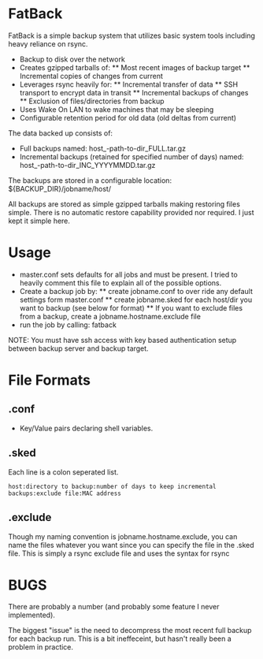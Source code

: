 # FatBack

FatBack is a simple backup system that utilizes basic system
tools including heavy reliance on rsync.
* Backup to disk over the network
* Creates gzipped tarballs of:
** Most recent images of backup target
** Incremental copies of changes from current
* Leverages rsync heavily for:
** Incremental transfer of data 
** SSH transport to encrypt data in transit
** Incremental backups of changes
** Exclusion of files/directories from backup
* Uses Wake On LAN to wake machines that may be sleeping
* Configurable retention period for old data (old deltas from current)

The data backed up consists of:
* Full backups named:
	host_-path-to-dir_FULL.tar.gz
* Incremental backups (retained for specified number of days) named:
	host_-path-to-dir_INC_YYYYMMDD.tar.gz

The backups are stored in a configurable location:
	${BACKUP_DIR}/jobname/host/

All backups are stored as simple gzipped tarballs making restoring files simple.  There is no automatic restore capability provided nor required.  I just kept it simple here.

# Usage

* master.conf sets defaults for all jobs and must be present.  I tried to heavily comment this file to explain all of the possible options.
* Create a backup job by:
** create jobname.conf to over ride any default settings form master.conf
** create jobname.sked for each host/dir you want to backup (see below for format)
** If you want to exclude files from a backup, create a jobname.hostname.exclude file
* run the job by calling:
	fatback <jobname>

NOTE: You must have ssh access with key based authentication setup between backup server and backup target.

# File Formats

## .conf

* Key/Value pairs declaring shell variables.

## .sked

Each line is a colon seperated list.

	host:directory to backup:number of days to keep incremental backups:exclude file:MAC address

## .exclude

Though my naming convention is jobname.hostname.exclude, you can name the files whatever you want since you can specify the file in the .sked file.  This is simply a rsync exclude file and uses the syntax for rsync

# BUGS

There are probably a number (and probably some feature I never implemented).

The biggest "issue" is the need to decompress the most recent full backup for each backup run.  This is a bit ineffeceint, but hasn't really been a problem in practice.
